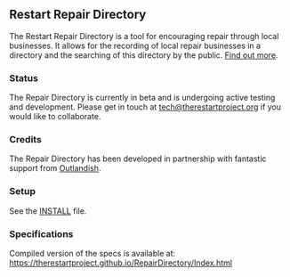 ## Restart Repair Directory

The Restart Repair Directory is a tool for encouraging repair through local businesses.  It allows for the recording of local repair businesses in a directory and the searching of this directory by the public.  [Find out more](https://therestartproject.org/repairdirectory/about).

### Status

The Repair Directory is currently in beta and is undergoing active testing and development.  Please get in touch at tech@therestartproject.org if you would like to collaborate.

### Credits

The Repair Directory has been developed in partnership with fantastic support from [Outlandish](https://www.outlandish.com/).

### Setup

See the [INSTALL](INSTALL.md) file.

### Specifications

Compiled version of the specs is available at: https://therestartproject.github.io/RepairDirectory/Index.html

